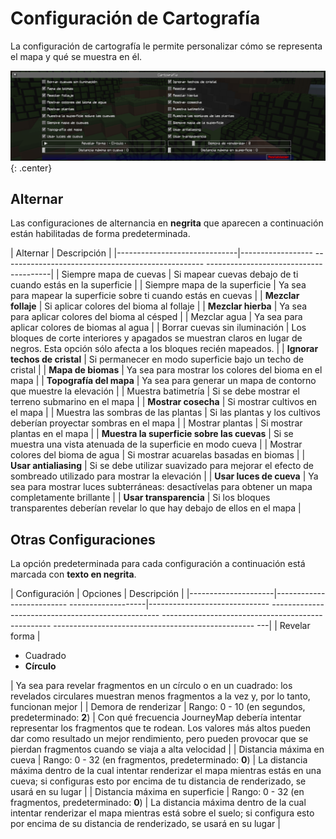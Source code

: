 # **Configuración de Cartografía**

La configuración de cartografía le permite personalizar cómo se representa el mapa y qué se muestra en él.

![Cartografía-Configuración](../../img/settings/client/cartography.png){: .center}

## **Alternar**

Las configuraciones de alternancia en **negrita** que aparecen a continuación están habilitadas de forma predeterminada.

| Alternar | Descripción |
|------------------------------|------------------ -------------------------------------------------- ---------------------------------------|
| Siempre mapa de cuevas | Si mapear cuevas debajo de ti cuando estás en la superficie |
| Siempre mapa de la superficie | Ya sea para mapear la superficie sobre ti cuando estás en cuevas |
| **Mezclar follaje** | Si aplicar colores del bioma al follaje |
| **Mezclar hierba** | Ya sea para aplicar colores del bioma al césped |
| Mezclar agua | Ya sea para aplicar colores de biomas al agua |
| Borrar cuevas sin iluminación | Los bloques de corte interiores y apagados se muestran claros en lugar de negros. Esta opción sólo afecta a los bloques recién mapeados. |
| **Ignorar techos de cristal** | Si permanecer en modo superficie bajo un techo de cristal |
| **Mapa de biomas** | Ya sea para mostrar los colores del bioma en el mapa |
| **Topografía del mapa** | Ya sea para generar un mapa de contorno que muestre la elevación |
| Muestra batimetría | Si se debe mostrar el terreno submarino en el mapa |
| **Mostrar cosecha** | Si mostrar cultivos en el mapa |
| Muestra las sombras de las plantas | Si las plantas y los cultivos deberían proyectar sombras en el mapa |
| Mostrar plantas | Si mostrar plantas en el mapa |
| **Muestra la superficie sobre las cuevas** | Si se muestra una vista atenuada de la superficie en modo cueva |
| Mostrar colores del bioma de agua | Si mostrar acuarelas basadas en biomas |
| **Usar antialiasing** | Si se debe utilizar suavizado para mejorar el efecto de sombreado utilizado para mostrar la elevación |
| **Usar luces de cueva** | Ya sea para mostrar luces subterráneas: desactívelas para obtener un mapa completamente brillante |
| **Usar transparencia** | Si los bloques transparentes deberían revelar lo que hay debajo de ellos en el mapa |

## **Otras Configuraciones**

La opción predeterminada para cada configuración a continuación está marcada con **texto en negrita**.

| Configuración | Opciones | Descripción |
|---------------------|-------------------------- -------------------|------------------------------ -------------------------------------------------- -------------------------------------------------- -------------------------------------------------- ---|
| Revelar forma | <ul><li>Cuadrado</li><li>**Círculo**</li></ul> | Ya sea para revelar fragmentos en un círculo o en un cuadrado: los revelados circulares muestran menos fragmentos a la vez y, por lo tanto, funcionan mejor |
| Demora de renderizar | Rango: 0 - 10 (en segundos, predeterminado: **2**) | Con qué frecuencia JourneyMap debería intentar representar los fragmentos que te rodean. Los valores más altos pueden dar como resultado un mejor rendimiento, pero pueden provocar que se pierdan fragmentos cuando se viaja a alta velocidad |
| Distancia máxima en cueva | Rango: 0 - 32 (en fragmentos, predeterminado: **0**) | La distancia máxima dentro de la cual intentar renderizar el mapa mientras estás en una cueva; si configuras esto por encima de tu distancia de renderizado, se usará en su lugar |
| Distancia máxima en superficie | Rango: 0 - 32 (en fragmentos, predeterminado: **0**) | La distancia máxima dentro de la cual intentar renderizar el mapa mientras está sobre el suelo; si configura esto por encima de su distancia de renderizado, se usará en su lugar |
